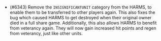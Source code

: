 - (#6343) Remove the `INSIGNIFICANTUNIT` category from the HARMS, to enable them to be transferred to other players again. This also fixes the bug which caused HARMS to get destroyed when their original owner died in a full share game. Additionally, this also allows HARMS to benefit from veterancy again. They will now gain increased hit points and regen from veterancy, just like other units.
